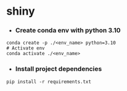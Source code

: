 # shiny

- ### Create conda env with python 3.10
```shell
conda create -p ./<env_name> python=3.10
# Activate env
conda activate ./<env_name>
```

- ### Install project dependencies
```shell
pip install -r requirements.txt
```


